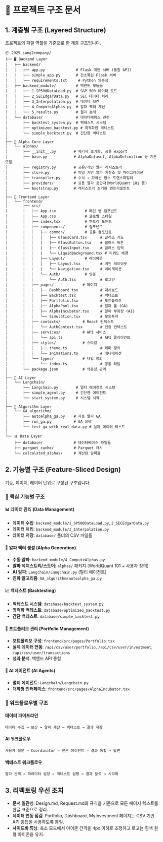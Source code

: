# 📁 프로젝트 구조 문서

## 1. 계층별 구조 (Layered Structure)
프로젝트의 파일 역할을 기준으로 한 계층 구조입니다.

```
📦 2025_sang2company/
├── 🖥️ Backend Layer
│   ├── backend/
│   │   ├── app.py              # Flask 메인 서버 (통합 API)
│   │   ├── simple_app.py       # 간소화된 Flask 서버
│   │   └── requirements.txt     # Python 의존성
│   ├── backend_module/         # 백엔드 모듈들
│   │   ├── 1_SP500DataLoad.py  # S&P 500 데이터 로드
│   │   ├── 2_SECEdgarData.py   # SEC 데이터 처리
│   │   ├── 3_Interpolation.py  # 데이터 보간
│   │   ├── 4_ComputeAlphas.py  # 알파 팩터 계산
│   │   └── 5_results.py        # 결과 분석
│   └── database/               # 데이터베이스 관련
│       ├── backtest_system.py  # 백테스트 시스템
│       ├── optimized_backtest.py # 최적화된 백테스트
│       └── simple_backtest.py  # 간단한 백테스트
│
├── 🧠 Alpha Core Layer
│   └── alphas/
│       ├── __init__.py        # 패키지 초기화, 공용 export
│       ├── base.py            # AlphaDataset, AlphaDefinition 등 기본 모델
│       ├── registry.py        # 공유/개인 알파 레지스트리
│       ├── store.py           # 파일 기반 알파 저장소 및 마이그레이션
│       ├── transpiler.py      # 수식 → 파이썬 함수 트랜스파일러
│       ├── providers/         # 공용 알파 공급자(WorldQuant 101 등)
│       └── bootstrap.py       # 레지스트리 초기화 엔트리포인트
│
├── 🎨 Frontend Layer
│   └── frontend/
│       ├── src/
│       │   ├── App.tsx             # 메인 앱 컴포넌트
│       │   ├── App.css             # 글로벌 스타일
│       │   ├── index.tsx           # 엔트리 포인트
│       │   ├── components/         # 컴포넌트
│       │   │   ├── common/         # 공통 컴포넌트
│       │   │   │   ├── GlassCard.tsx      # 글래스 카드
│       │   │   │   ├── GlassButton.tsx    # 글래스 버튼
│       │   │   │   ├── GlassInput.tsx     # 글래스 입력
│       │   │   │   └── LiquidBackground.tsx # 리퀴드 배경
│       │   │   ├── Layout/         # 레이아웃
│       │   │   │   ├── Layout.tsx         # 메인 레이아웃
│       │   │   │   └── Navigation.tsx     # 네비게이션
│       │   │   └── Auth/           # 인증
│       │   │       └── Auth.tsx           # 로그인
│       │   ├── pages/             # 페이지
│       │   │   ├── Dashboard.tsx          # 대시보드
│       │   │   ├── Backtest.tsx           # 백테스트
│       │   │   ├── Portfolio.tsx          # 포트폴리오
│       │   │   ├── AlphaPool.tsx          # 알파 풀 (GA)
│       │   │   ├── AlphaIncubator.tsx     # 알파 부화장 (AI)
│       │   │   └── Simulation.tsx         # 모의투자
│       │   ├── contexts/          # React 컨텍스트
│       │   │   └── AuthContext.tsx        # 인증 컨텍스트
│       │   ├── services/          # API 서비스
│       │   │   └── api.ts                 # API 클라이언트
│       │   ├── styles/            # 스타일
│       │   │   ├── theme.ts               # 테마 정의
│       │   │   └── animations.ts          # 애니메이션
│       │   └── types/             # 타입 정의
│       │       └── index.ts               # 공통 타입
│       └── package.json           # 의존성 관리
│
├── 🤖 AI Layer
│   └── Langchain/
│       ├── Langchain.py        # 멀티 에이전트 시스템
│       ├── simple_agent.py     # 간단한 에이전트
│       └── start_system.py     # 시스템 시작
│
├── 🧬 Algorithm Layer
│   └── GA_algorithm/
│       ├── autoalpha_ga.py    # 자동 알파 GA
│       ├── run_ga.py          # GA 실행
│       └── test_ga_with_real_data.py # 실제 데이터 테스트
│
└── 📊 Data Layer
    ├── database/              # 데이터베이스 파일들
    ├── parquet_cache/         # Parquet 캐시
    └── calculated_alphas/     # 계산된 알파들
```

## 2. 기능별 구조 (Feature-Sliced Design)
기능, 페이지, 레이어 단위로 구성된 구조입니다.

### 🎯 핵심 기능별 구조

#### 📊 데이터 관리 (Data Management)
- **데이터 수집**: `backend_module/1_SP500DataLoad.py`, `2_SECEdgarData.py`
- **데이터 처리**: `backend_module/3_Interpolation.py`
- **데이터 저장**: `database/` 폴더의 CSV 파일들

#### 🧬 알파 팩터 생성 (Alpha Generation)
- **수동 알파**: `backend_module/4_ComputeAlphas.py`
- **알파 레지스트리/스토어**: `alphas/` 패키지 (WorldQuant 101 + 사용자 정의)
- **AI 알파**: `Langchain/Langchain.py` (멀티 에이전트)
- **진화 알고리즘**: `GA_algorithm/autoalpha_ga.py`

#### 📈 백테스트 (Backtesting)
- **백테스트 시스템**: `database/backtest_system.py`
- **최적화 백테스트**: `database/optimized_backtest.py`
- **간단 백테스트**: `database/simple_backtest.py`

#### 💼 포트폴리오 관리 (Portfolio Management)
- **포트폴리오 구성**: `frontend/src/pages/Portfolio.tsx`
- **실제 데이터 연동**: `/api/csv/user/portfolio`, `/api/csv/user/investment`, `/api/csv/user/transactions`
- **성과 분석**: 백엔드 API 통합

#### 🤖 AI 에이전트 (AI Agents)
- **멀티 에이전트**: `Langchain/Langchain.py`
- **대화형 인터페이스**: `frontend/src/pages/AlphaIncubator.tsx`

### 🔄 워크플로우별 구조

#### 데이터 파이프라인
```
데이터 수집 → 보간 → 알파 계산 → 백테스트 → 결과 저장
```

#### AI 워크플로우
```
사용자 질문 → Coordinator → 전문 에이전트 → 결과 통합 → 답변
```

#### 백테스트 워크플로우
```
알파 선택 → 파라미터 설정 → 백테스트 실행 → 결과 분석 → 시각화
```

## 3. 리팩토링 우선 조치
- **문서 일관성**: Design.md, Request.md의 규칙을 기준으로 모든 페이지 텍스트를 한글 표준으로 정리.
- **데이터 연동 점검**: Portfolio, Dashboard, MyInvestment 페이지는 CSV 기반 API 응답을 사용하도록 통일.
- **사이드바 튜닝**: 축소 모드에서 아이콘 간격을 4px 이하로 조정하고 로고는 흰색 원형 아이콘을 유지.
